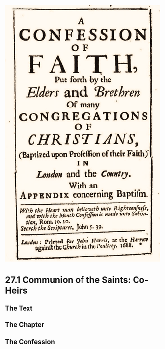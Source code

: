<img class="intro-right" src="art-1689.png">

# 27.1 Communion of the Saints: Co-Heirs

## The Text

## The Chapter

### 

## The Confession

### 
